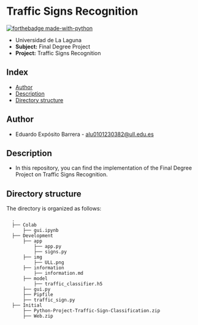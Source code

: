 # Traffic Signs Recognition
[![forthebadge made-with-python](http://ForTheBadge.com/images/badges/made-with-python.svg)](https://www.python.org/)
- Universidad de La Laguna
- **Subject:** Final Degree Project
- **Project:** Traffic Signs Recognition

## Index
- [Author](#author)
- [Description](#description)
- [Directory structure](#directory-structure)

## Author
  - Eduardo Expósito Barrera - alu0101230382@ull.edu.es

## Description
  - In this repository, you can find the implementation of the Final Degree Project on Traffic Signs Recognition.

## Directory structure
The directory is organized as follows:
  
      .
      ├── Colab
          ├── gui.ipynb
      ├── Development
          ├── app
              ├── app.py
              ├── signs.py
          ├── img
              ├── ULL.png
          ├── information
              ├── information.md
          ├── model
              ├── traffic_classifier.h5
          ├── gui.py
          ├── Pipfile
          ├── traffic_sign.py
      ├── Initial
          ├── Python-Project-Traffic-Sign-Classification.zip
          ├── Web.zip